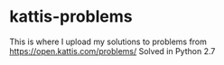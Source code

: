 # kattis-problems
This is where I upload my solutions to problems from https://open.kattis.com/problems/
Solved in Python 2.7
